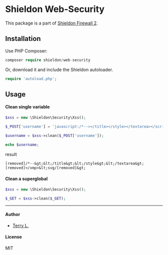 # Shieldon Web-Security

This package is a part of [Shieldon Firewall 2](https://github.com/terrylinooo/shieldon).

## Installation

Use PHP Composer:

```php
composer require shieldon/web-security
```

Or, download it and include the Shieldon autoloader.
```php
require 'autoload.php';
```

## Usage

#### Clean single variable
```php
$xss = new \Shieldon\Security\Xss();

$_POST['username'] = 'javascript:/*--></title></style></textarea></script></xmp><svg/onload=\'+/"/+/onmouseover=1/+/[*/[]/+alert(1)//\'>';

$username = $xss->clean($_POST['username']);

echo $username;
```

result
```
[removed]/*--&gt;&lt;/title&gt;&lt;/style&gt;&lt;/textarea&gt;[removed]</xmp>&lt;svg/[removed]&gt;
```

#### Clean a superglobal
```php
$xss = new \Shieldon\Security\Xss();

$_GET = $xss->clean($_GET);
```


---

#### Author

- [Terry L.](https://terryl.in)

#### License

MIT
